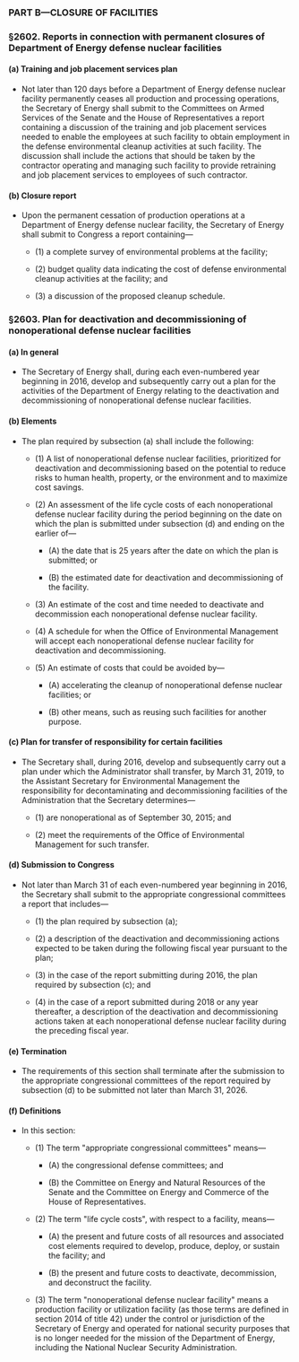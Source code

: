 ### PART B—CLOSURE OF FACILITIES

### §2602. Reports in connection with permanent closures of Department of Energy defense nuclear facilities
#### (a) Training and job placement services plan
* Not later than 120 days before a Department of Energy defense nuclear facility permanently ceases all production and processing operations, the Secretary of Energy shall submit to the Committees on Armed Services of the Senate and the House of Representatives a report containing a discussion of the training and job placement services needed to enable the employees at such facility to obtain employment in the defense environmental cleanup activities at such facility. The discussion shall include the actions that should be taken by the contractor operating and managing such facility to provide retraining and job placement services to employees of such contractor.

#### (b) Closure report
* Upon the permanent cessation of production operations at a Department of Energy defense nuclear facility, the Secretary of Energy shall submit to Congress a report containing—

  * (1) a complete survey of environmental problems at the facility;

  * (2) budget quality data indicating the cost of defense environmental cleanup activities at the facility; and

  * (3) a discussion of the proposed cleanup schedule.

### §2603. Plan for deactivation and decommissioning of nonoperational defense nuclear facilities
#### (a) In general
* The Secretary of Energy shall, during each even-numbered year beginning in 2016, develop and subsequently carry out a plan for the activities of the Department of Energy relating to the deactivation and decommissioning of nonoperational defense nuclear facilities.

#### (b) Elements
* The plan required by subsection (a) shall include the following:

  * (1) A list of nonoperational defense nuclear facilities, prioritized for deactivation and decommissioning based on the potential to reduce risks to human health, property, or the environment and to maximize cost savings.

  * (2) An assessment of the life cycle costs of each nonoperational defense nuclear facility during the period beginning on the date on which the plan is submitted under subsection (d) and ending on the earlier of—

    * (A) the date that is 25 years after the date on which the plan is submitted; or

    * (B) the estimated date for deactivation and decommissioning of the facility.


  * (3) An estimate of the cost and time needed to deactivate and decommission each nonoperational defense nuclear facility.

  * (4) A schedule for when the Office of Environmental Management will accept each nonoperational defense nuclear facility for deactivation and decommissioning.

  * (5) An estimate of costs that could be avoided by—

    * (A) accelerating the cleanup of nonoperational defense nuclear facilities; or

    * (B) other means, such as reusing such facilities for another purpose.

#### (c) Plan for transfer of responsibility for certain facilities
* The Secretary shall, during 2016, develop and subsequently carry out a plan under which the Administrator shall transfer, by March 31, 2019, to the Assistant Secretary for Environmental Management the responsibility for decontaminating and decommissioning facilities of the Administration that the Secretary determines—

  * (1) are nonoperational as of September 30, 2015; and

  * (2) meet the requirements of the Office of Environmental Management for such transfer.

#### (d) Submission to Congress
* Not later than March 31 of each even-numbered year beginning in 2016, the Secretary shall submit to the appropriate congressional committees a report that includes—

  * (1) the plan required by subsection (a);

  * (2) a description of the deactivation and decommissioning actions expected to be taken during the following fiscal year pursuant to the plan;

  * (3) in the case of the report submitting during 2016, the plan required by subsection (c); and

  * (4) in the case of a report submitted during 2018 or any year thereafter, a description of the deactivation and decommissioning actions taken at each nonoperational defense nuclear facility during the preceding fiscal year.

#### (e) Termination
* The requirements of this section shall terminate after the submission to the appropriate congressional committees of the report required by subsection (d) to be submitted not later than March 31, 2026.

#### (f) Definitions
* In this section:

  * (1) The term "appropriate congressional committees" means—

    * (A) the congressional defense committees; and

    * (B) the Committee on Energy and Natural Resources of the Senate and the Committee on Energy and Commerce of the House of Representatives.


  * (2) The term "life cycle costs", with respect to a facility, means—

    * (A) the present and future costs of all resources and associated cost elements required to develop, produce, deploy, or sustain the facility; and

    * (B) the present and future costs to deactivate, decommission, and deconstruct the facility.


  * (3) The term "nonoperational defense nuclear facility" means a production facility or utilization facility (as those terms are defined in section 2014 of title 42) under the control or jurisdiction of the Secretary of Energy and operated for national security purposes that is no longer needed for the mission of the Department of Energy, including the National Nuclear Security Administration.